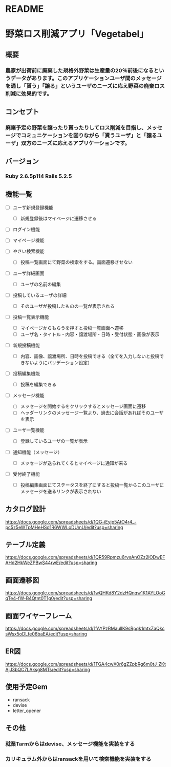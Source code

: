 # README
# 野菜ロス削減アプリ「Vegetabel」
## 概要
### 農家が出荷前に廃棄した規格外野菜は生産量の20％前後になるというデータがあります。このアプリケーションユーザ間のメッセージを通し「貰う」「譲る」というユーザのニーズに応え野菜の廃棄ロス削減に効果的です。
## コンセプト
### 廃棄予定の野菜を譲ったり貰ったりしてロス削減を目指し、メッセージでコミュニケーションを図りながら「貰うユーザ」と「譲るユーザ」双方のニーズに応えるアプリケーションです。
##  バージョン
### Ruby 2.6.5p114 Rails 5.2.5
##  機能一覧
	
- [ ] ユーザ新規登録機能						
  - [ ] 新規登録後はマイページに遷移させる	

- [ ] ログイン機能

- [ ] マイページ機能			

- [ ] やさい検索機能					
   - [ ] 投稿一覧画面にて野菜の検索をする。画面遷移させない	

- [ ] ユーザ詳細画面						
   - [ ] ユーザの名前の編集
								
- [ ] 投稿しているユーザの詳細						
   - [ ] そのユーザが投稿したものの一覧が表示される

- [ ] 投稿一覧表示機能						
   - [ ] マイページからもらうを押すと投稿一覧画面へ遷移
   - [ ] ユーザ名・タイトル・内容・譲渡場所・日時・受付状態・画像が表示	
					
- [ ] 新規投稿機能		
  - [ ] 内容、画像、譲渡場所、日時を投稿できる（全てを入力しないと投稿できないようにバリデーション設定）

- [ ] 投稿編集機能		
  - [ ] 投稿を編集できる

- [ ] メッセージ機能		
  - [ ] メッセージを開始するをクリックするとメッセージ画面に遷移
  - [ ] ヘッダーリンクのメッセージ一覧より、過去に会話があればそのユーザを表示

- [ ] ユーザ一覧機能	
  - [ ] 登録しているユーザの一覧が表示
					
- [ ] 通知機能（メッセージ）						
  - [ ] メッセージが送られてくるとマイページに通知が来る

- [ ] 受付終了機能	
  - [ ] 投稿編集画面にてステータスを終了にすると投稿一覧からこのユーザにメッセージを送るリンクが表示されない
	

					
## カタログ設計
https://docs.google.com/spreadsheets/d/1QG-iEyip5AtO4r4_-pc5z5eWTpMHeHSd1R6WWLoDUmU/edit?usp=sharing
## テーブル定義
https://docs.google.com/spreadsheets/d/1QR59Rpmzu6rvsAnOZz2lODwEFAHd2HkWeZPBwS44rwE/edit?usp=sharing
## 画面遷移図
https://docs.google.com/spreadsheets/d/1wQHKd8Y2dzHQnqw1K1AYLOoGqTe4-fW-B4Qtnt0T1g0/edit?usp=sharing
## 画面ワイヤーフレーム
https://docs.google.com/spreadsheets/d/1fAYPzRMaullK9sRpqk1mtxZaQkcsWsx5oDLfe06baEA/edit?usp=sharing
## ER図
https://docs.google.com/spreadsheets/d/1TGA4cwX0r6gZZpbRg6m0tJ_ZKtAjJ3bQC7LAksg8MTs/edit?usp=sharing
## 使用予定Gem
- ransack
- devise
- letter_opener
## その他
### 就業Tarmからはdevise、メッセージ機能を実装をする
### カリキュラム外からはransackを用いて検索機能を実装をする